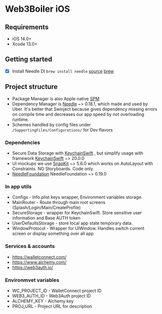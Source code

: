 # Web3Boiler iOS

## Requirements
- iOS 14.0+
- Xcode 13.0+

## Getting started
- [x] Install Needle DI `brew install needle`  [source](https://github.com/uber/needle#install-code-generator) [brew](https://brew.sh/)

## Project structure
- Package Manager is also Apple native [SPM](https://developer.apple.com/documentation/swift_packages/adding_package_dependencies_to_your_app)
- Dependency Manager is [Needle](https://github.com/uber/needle)  ~> 0.18.1, which made and used by Uber. It's better that Swinject because gives dependency missing errors on compile time and decreases our app speed by not overloading runtime.
- Schemes handled by config files under `/SupportingFiles/Configurations/` for Dev flavors

### Dependencies
- Secure Data Storage with [KeychainSwift](https://developer.apple.com/documentation/security/certificate_key_and_trust_services/keys/storing_keys_in_the_keychain) , but simplify usage with framework [KeychainSwift](https://github.com/evgenyneu/keychain-swift) ~> 20.0.0
- UI mockups we use [SnapKit](https://github.com/SnapKit/SnapKit) ~> 5.6.0 which works on AutoLayout with Constraints. NO Storyboards. Code only.
- [NeedleFoundation](https://github.com/uber/needle.git) NeedleFoundation ~> 0.19.0

### In app utils
- Configs - Info.plist keys wrapper, Environment variables storage.
- MainRouter - Route through main root screens (Splash/Login/Main/CreateProfile)
- SecureStorage - wrapper for KeychainSwift. Store sensitive user information and Base AUTH token
- UserDefaultsStorage - store local app state temporary data.
- WindowProtocol - Wrapper for UIWindow. Handles switch current screen or display something over all app

### Services & accounts
- https://walletconnect.com/
- https://www.alchemy.com/
- https://web3auth.io/

### Environmvet variables
- WC_PROJECT_ID - WalletConnect project ID
- WEB3_AUTH_ID - Web3Auth project ID
- ALCHEMY_KEY - Alchemy key
- PROJ_URL - Project URL for description
